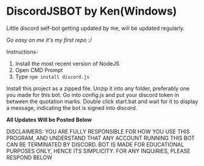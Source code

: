 # DiscordJSBOT by Ken(Windows)

Little discord self-bot getting updated by me, will be updated regularly.

*Go easy on me it's my first repo :/*

Instructions- 

1. Install the most recent version of NodeJS
2. Open CMD Prompt
3. Type `npm install discord.js`

Install this project as a zipped file.
Unzip it into any folder, preferably one you made for this bot.
Go into config.js and put your discord token in between the quotation marks.
Double click start.bat and wait for it to display a message, indicating the bot is signed into discord.

**All Updates Will be Posted Below**




DISCLAIMERS: YOU ARE FULLY RESPONSIBLE FOR HOW YOU USE THIS PROGRAM, AND UNDERSTAND THAT ANY ACCOUNT RUNNING THIS BOT CAN BE TERMINATED BY DISCORD. BOT IS MADE FOR EDUCATIONAL PURPOSES ONLY, HENCE ITS SIMPLICITY. FOR ANY INQUIRIES, PLEASE RESPOND BELOW
